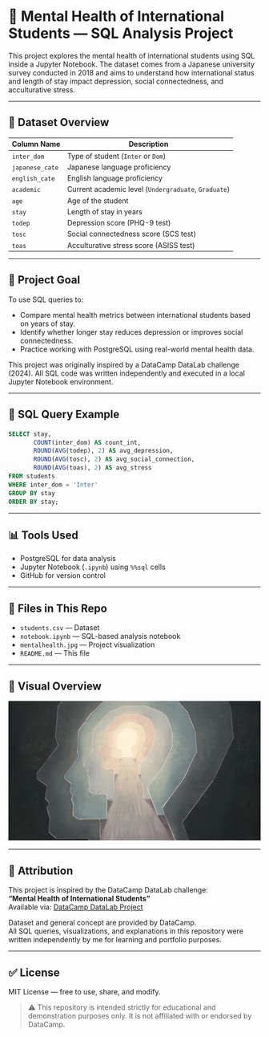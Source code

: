 # 🧠 Mental Health of International Students — SQL Analysis Project

This project explores the mental health of international students using SQL inside a Jupyter Notebook. The dataset comes from a Japanese university survey conducted in 2018 and aims to understand how international status and length of stay impact depression, social connectedness, and acculturative stress.

---

## 📁 Dataset Overview

| Column Name     | Description                                               |
|-----------------|-----------------------------------------------------------|
| `inter_dom`     | Type of student (`Inter` or `Dom`)                        |
| `japanese_cate` | Japanese language proficiency                             |
| `english_cate`  | English language proficiency                              |
| `academic`      | Current academic level (`Undergraduate`, `Graduate`)      |
| `age`           | Age of the student                                        |
| `stay`          | Length of stay in years                                   |
| `todep`         | Depression score (PHQ-9 test)                             |
| `tosc`          | Social connectedness score (SCS test)                     |
| `toas`          | Acculturative stress score (ASISS test)                   |

---

## 🎯 Project Goal

To use SQL queries to:
- Compare mental health metrics between international students based on years of stay.
- Identify whether longer stay reduces depression or improves social connectedness.
- Practice working with PostgreSQL using real-world mental health data.

This project was originally inspired by a DataCamp DataLab challenge (2024). All SQL code was written independently and executed in a local Jupyter Notebook environment.

---

## 🧪 SQL Query Example

```sql
SELECT stay,
       COUNT(inter_dom) AS count_int,
       ROUND(AVG(todep), 2) AS avg_depression,
       ROUND(AVG(tosc), 2) AS avg_social_connection,
       ROUND(AVG(toas), 2) AS avg_stress
FROM students
WHERE inter_dom = 'Inter'
GROUP BY stay
ORDER BY stay;
```

---

## 📊 Tools Used

- PostgreSQL for data analysis
- Jupyter Notebook (`.ipynb`) using `%%sql` cells
- GitHub for version control

---

## 📎 Files in This Repo

- `students.csv` — Dataset
- `notebook.ipynb` — SQL-based analysis notebook
- `mentalhealth.jpg` — Project visualization
- `README.md` — This file

---

## 🧠 Visual Overview

![](mentalhealth.jpg)

---

## 📌 Attribution

This project is inspired by the DataCamp DataLab challenge:  
**“Mental Health of International Students”**  
Available via: [DataCamp DataLab Project](https://www.datacamp.com/datalab/w/8628a42e-3ccd-4718-bd09-dd083790e749)

Dataset and general concept are provided by DataCamp.  
All SQL queries, visualizations, and explanations in this repository were written independently by me for learning and portfolio purposes.

---

## ✅ License

MIT License — free to use, share, and modify.

> ⚠️ This repository is intended strictly for educational and demonstration purposes only. It is not affiliated with or endorsed by DataCamp.

